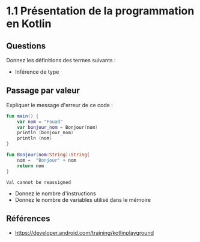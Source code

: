 # 1.1 Présentation de la programmation en Kotlin

## Questions

Donnez les définitions des termes suivants : 
- Inférence de type

## Passage par valeur

Expliquer le message d'erreur de ce code : 

```kotlin
fun main() {
    var nom = "Fouad"
    var bonjour_nom = Bonjour(nom)
    println (bonjour_nom)
    println (nom)
}

fun Bonjour(nom:String):String{
    nom =  "Bonjour" + nom
    return nom
}
```

```
Val cannot be reassigned
```

- Donnez le nombre d'instructions
- Donnez le nombre de variables utilisé dans le mémoire

## Références 
- https://developer.android.com/training/kotlinplayground